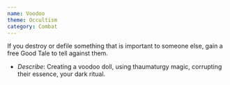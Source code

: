 ```yaml
---
name: Voodoo
theme: Occultism
category: Combat
---
```


If you destroy or defile something that is important to someone else, gain a free Good Tale to tell against them.

* *Describe*: Creating a voodoo doll, using thaumaturgy magic, corrupting their essence,  your dark ritual.